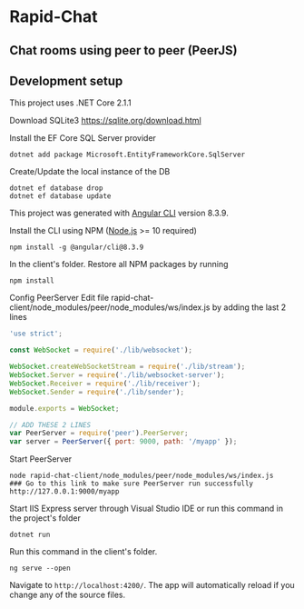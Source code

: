 # Rapid-Chat

## Chat rooms using peer to peer (PeerJS)

## **Development setup**

This project uses .NET Core 2.1.1

Download SQLite3
https://sqlite.org/download.html

Install the EF Core SQL Server provider

```shell
dotnet add package Microsoft.EntityFrameworkCore.SqlServer
```
Create/Update the local instance of the DB

```shell
dotnet ef database drop
dotnet ef database update
```
This project was generated with [Angular CLI](https://cli.angular.io/) version 8.3.9.

Install the CLI using NPM ([Node.js](https://nodejs.org/en/) >= 10 required)

```shell
npm install -g @angular/cli@8.3.9 
```
In the client's folder. Restore all NPM packages by running

```shell
npm install
```
Config PeerServer
Edit file rapid-chat-client/node_modules/peer/node_modules/ws/index.js by adding the last 2 lines

```js
'use strict';

const WebSocket = require('./lib/websocket');

WebSocket.createWebSocketStream = require('./lib/stream');
WebSocket.Server = require('./lib/websocket-server');
WebSocket.Receiver = require('./lib/receiver');
WebSocket.Sender = require('./lib/sender');

module.exports = WebSocket;

// ADD THESE 2 LINES
var PeerServer = require('peer').PeerServer;
var server = PeerServer({ port: 9000, path: '/myapp' });
```

Start PeerServer

```shell
node rapid-chat-client/node_modules/peer/node_modules/ws/index.js
### Go to this link to make sure PeerServer run successfully http://127.0.0.1:9000/myapp
```
Start IIS Express server through Visual Studio IDE or run this command in the project's folder
```shell
dotnet run
```
Run this command in the client's folder.

```shell
ng serve --open
```
 Navigate to `http://localhost:4200/`. The app will automatically reload if you change any of the source files.
